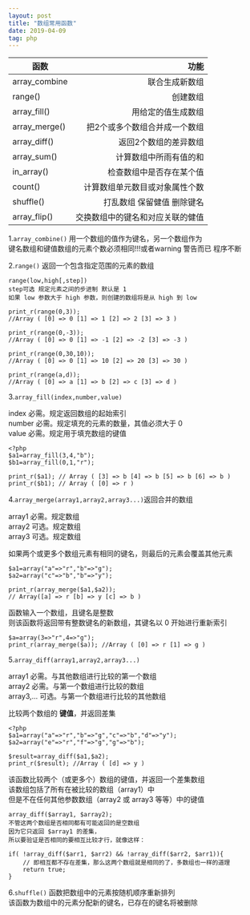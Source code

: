 ```yaml
---
layout: post
title: "数组常用函数"
date: 2019-04-09
tag: php
---
```


| 函数        | 功能    |
| --------   | -----:   |
| array_combine        | 联合生成新数组      |  
| range()      | 创建数组     |  
| array_fill()        | 用给定的值生成数组      |  
| array_merge()        | 把2个或多个数组合并成一个数组      |
| array_diff()        | 返回2个数组的差异数组      |
| array_sum()        | 计算数组中所雨有值的和      |
| in_array()        | 检查数组中是否存在某个值      |
| count()        | 计算数组单元数目或对象属性个数      |
| shuffle()        | 打乱数组 保留健值 删除键名      |
| array_flip()        | 交换数组中的键名和对应关联的健值      |

1.`array_combine()` 用一个数组的值作为键名，另一个数组作为<br/>
  键名数组和键值数组的元素个数必须相同!!!或者warning
  警告而已 程序不断

2.`range()` 返回一个包含指定范围的元素的数组

```
range(low,high[,step])
step可选 规定元素之间的步进制 默认是 1
如果 low 参数大于 high 参数，则创建的数组将是从 high 到 low

print_r(range(0,3));  
//Array ( [0] => 0 [1] => 1 [2] => 2 [3] => 3 )

print_r(range(0,-3));
//Array ( [0] => 0 [1] => -1 [2] => -2 [3] => -3 )

print_r(range(0,30,10));
//Array ( [0] => 0 [1] => 10 [2] => 20 [3] => 30 )

print_r(range(a,d));
//Array ( [0] => a [1] => b [2] => c [3] => d )
```

3.`array_fill(index,number,value)`

index	必需。规定返回数组的起始索引<br/>
number	必需。规定填充的元素的数量，其值必须大于 0<br/>
value	必需。规定用于填充数组的键值<br/>

```
<?php
$a1=array_fill(3,4,"b");
$b1=array_fill(0,1,"r");

print_r($a1); // Array ( [3] => b [4] => b [5] => b [6] => b )
print_r($b1); // Array ( [0] => r )
```

4.`array_merge(array1,array2,array3...)`返回合并的数组

array1	必需。规定数组<br/>
array2	可选。规定数组<br/>
array3	可选。规定数组<br/>

如果两个或更多个数组元素有相同的键名，则最后的元素会覆盖其他元素

```
$a1=array("a"=>"r","b"=>"g");
$a2=array("c"=>"b","b"=>"y");

print_r(array_merge($a1,$a2));
// Array([a] => r [b] => y [c] => b )
```

函数输入一个数组，且键名是整数<br/>
则该函数将返回带有整数键名的新数组，其键名以 0 开始进行重新索引

```
$a=array(3=>"r",4=>"g");
print_r(array_merge($a)); //Array ( [0] => r [1] => g )
```

5.`array_diff(array1,array2,array3...)`

array1	必需。与其他数组进行比较的第一个数组<BR>
array2	必需。与第一个数组进行比较的数组<BR>
array3,...	可选。与第一个数组进行比较的其他数组<BR>

比较两个数组的 **键值**，并返回差集

```
<?php
$a1=array("a"=>"r","b"=>"g","c"=>"b","d"=>"y");
$a2=array("e"=>"r","f"=>"g","g"=>"b");

$result=array_diff($a1,$a2);
print_r($result); //Array ( [d] => y )
```

该函数比较两个（或更多个）数组的键值，并返回一个差集数组<BR>
该数组包括了所有在被比较的数组（array1）中<br>
但是不在任何其他参数数组（array2 或 array3 等等）中的键值

```
array_diff($array1, $array2);
不管这两个数组是否相同都有可能返回的是空数组
因为它只返回 $array1 的差集，
所以要验证是否相同的要相互比较才行，就像这样：

if( !array_diff($arr1, $arr2) && !array_diff($arr2, $arr1)){
    // 即相互都不存在差集，那么这两个数组就是相同的了，多数组也一样的道理
    return true;
}
```

6.`shuffle()` 函数把数组中的元素按随机顺序重新排列<br/>
该函数为数组中的元素分配新的键名，已存在的键名将被删除
